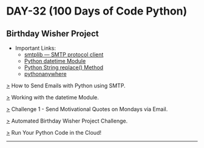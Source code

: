 # DAY-32 (100 Days of Code Python)

## Birthday Wisher Project

<!-- * SMTP (Simple Mail Transfer Protocol) -->
* Important Links:  
  * [smtplib — SMTP protocol client](https://docs.python.org/3/library/smtplib.html) 
  * [Python datetime Module](https://docs.python.org/3/library/datetime.html) 
  * [Python String replace() Method](https://www.w3schools.com/python/ref_string_replace.asp) 
  * [pythonanywhere](https://www.pythonanywhere.com/)                                          <!-- Host your Code in the Cloud with pythonanywhere -->
<!--
#    Identity of email provider
#                \
#            ----------                    
# "demo_email@gmail.com"
#  ----------          
#      \
# Identity of email account
-->
<!--
* SMTP Information
  > Gmail: smtp.gmail.com
  > Hotmail: smtp.live.com
  > Yahoo: smtp.mail.yahoo.com
-->

[>](https://github.com/Aniruddh-482/Python/blob/main/032/Send_Emails_with_python.py) How to Send Emails with Python using SMTP. <br>

[>](https://github.com/Aniruddh-482/Python/blob/main/032/datetime.py) Working with the datetime Module. <br>

[>](https://github.com/Aniruddh-482/Python-Bootcamp/blob/main/032/Monday%20Motivation%20Project/main.py) Challenge 1 - Send Motivational Quotes on Mondays via Email. <br>

[>](https://github.com/Aniruddh-482/Python-Bootcamp/blob/main/032/Birthday%20Wisher%20Project/main.py) Automated Birthday Wisher Project Challenge. <br>

[>](https://www.pythonanywhere.com/) Run Your Python Code in the Cloud! <br>
<hr>

